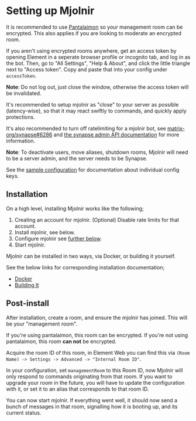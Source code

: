 # Setting up Mjolnir

It is recommended to use [Pantalaimon](https://github.com/matrix-org/pantalaimon) so your management
room can be encrypted. This also applies if you are looking to moderate an encrypted room.

If you aren't using encrypted rooms anywhere, get an access token by opening Element in a
seperate browser profile or incognito tab, and log in as the bot. Then, go to "All Settings", "Help & About", and
click the little triangle next to "Access token". Copy and paste that into your config under `accessToken`.

**Note**: Do not log out, just close the window, otherwise the access token will be invalidated.

It's recommended to setup mjolnir as "close" to your server as possible (latency-wise), so that it
may react swiftly to commands, and quickly apply protections.

It's also recommended to turn off ratelimiting for a mjolnir bot, see [matrix-org/synapse#6286](https://github.com/matrix-org/synapse/issues/6286) and
[the synapse admin API documentation](https://matrix-org.github.io/synapse/latest/admin_api/user_admin_api.html#set-ratelimit) for more information.

**Note**: To deactivate users, move aliases, shutdown rooms, Mjolnir will need to be a server
admin, and the server needs to be Synapse.

See the [sample configuration](../config/default.yaml) for documentation about individual config keys.

## Installation

On a high level, installing Mjolnir works like the following;
1. Creating an account for mjolnir.
    (Optional) Disable rate limits for that account.
2. Install mjolnir, see below.
3. Configure mjolnir see [further below](#post-install).
4. Start mjolnir.

Mjolnir can be installed in two ways, via Docker, or building it yourself.

See the below links for corresponding installation documentation;
- [Docker](./setup_docker.md)
- [Building It](./setup_selfbuild.md)

## Post-install

After installation, create a room, and ensure the mjolnir has joined. This will be your "management room".

If you're using pantalaimon, this room can be encrypted. If you're not using pantalaimon, this room **can not** be encrypted.

Acquire the room ID of this room, in Element Web you can find this via `(Room Name) -> Settings -> Advanced -> "Internal Room ID"`.

In your configuration, set `managementRoom` to this Room ID, now Mjolnir will only respond to commands originating from that room. If you want to upgrade your room in the future, you will have to update the configuration with it, or set it to an alias that corresponds to that room ID.

You can now start mjolnir. If everything went well, it should now send a bunch of messages in that room, signalling how it is booting up, and its current status.